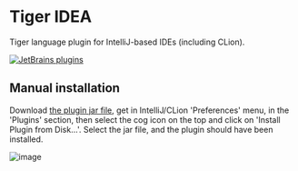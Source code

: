 # Tiger IDEA

Tiger language plugin for IntelliJ-based IDEs (including CLion).

[![JetBrains plugins](https://img.shields.io/jetbrains/plugin/v/18707-tiger-idea.svg)](https://plugins.jetbrains.com/plugin/18707-tiger-idea)

## Manual installation

Download [the plugin jar file](https://github.com/Litarvan/tiger-idea/releases/download/v1.0.0/tiger-idea-1.0.0.jar),
get in IntelliJ/CLion 'Preferences' menu, in the 'Plugins' section, then select the cog icon on the top and click on
'Install Plugin from Disk...'. Select the jar file, and the plugin should have been installed.

![image](https://user-images.githubusercontent.com/8712146/156230873-04e90fb6-e29d-4075-bb7c-36c1507154d8.png)
